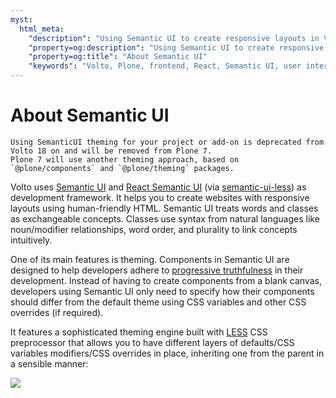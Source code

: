 ```yaml
---
myst:
  html_meta:
    "description": "Using Semantic UI to create responsive layouts in Volto frontend for Plone."
    "property=og:description": "Using Semantic UI to create responsive layouts in Volto frontend for Plone."
    "property=og:title": "About Semantic UI"
    "keywords": "Volto, Plone, frontend, React, Semantic UI, user interface"
---
```


# About Semantic UI

```{deprecated} Volto 18
Using SemanticUI theming for your project or add-on is deprecated from Volto 18 on and will be removed from Plone 7.
Plone 7 will use another theming approach, based on `@plone/components` and `@plone/theming` packages.
```

Volto uses [Semantic UI](https://semantic-ui.com/) and
[React Semantic UI](https://react.semantic-ui.com)
(via [semantic-ui-less](https://github.com/Semantic-Org/Semantic-UI-LESS))
as development framework. It helps you to create websites with responsive
layouts using human-friendly HTML. Semantic UI treats words and classes as
exchangeable concepts. Classes use syntax from natural languages like
noun/modifier relationships, word order, and plurality to link concepts
intuitively.

One of its main features is theming. Components in Semantic UI are designed to
help developers adhere to
[progressive truthfulness](https://semantic-ui.com/usage/theming.html)
in their development. Instead of having to create components from a blank
canvas, developers using Semantic UI only need to specify how their components
should differ from the default theme using CSS variables and other CSS
overrides (if required).

It features a sophisticated theming engine built with [LESS](https://lesscss.org/)
CSS preprocessor that allows you to have different layers of defaults/CSS
variables modifiers/CSS overrides in place, inheriting one from the parent in
a sensible manner:

![](semantictheming.png)
